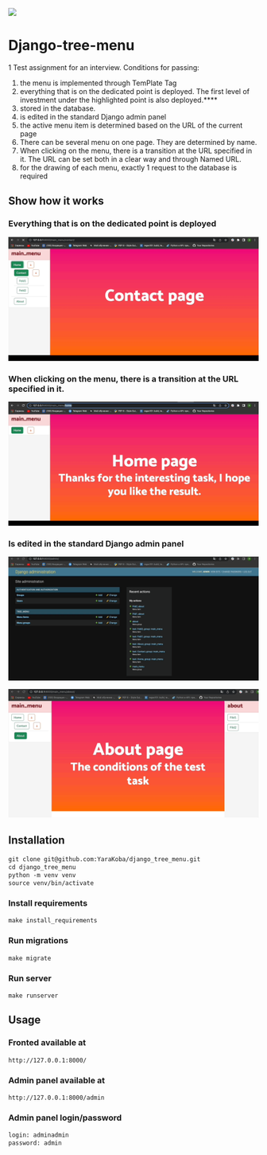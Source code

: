 [![](https://img.shields.io/pypi/pyversions/django-admin-interface.svg?color=3776AB&logo=python&logoColor=white)](https://www.python.org/)

# Django-tree-menu
1
Test assignment for an interview. Conditions for passing:

1) the menu is implemented through TemPlate Tag
2) everything that is on the dedicated point is deployed. The first level of investment under the highlighted point is
   also deployed.****
3) stored in the database.
4) is edited in the standard Django admin panel
5) the active menu item is determined based on the URL of the current page
6) There can be several menu on one page. They are determined by name.
7) When clicking on the menu, there is a transition at the URL specified in it. The URL can be set both in a clear way
   and through Named URL.
8) for the drawing of each menu, exactly 1 request to the database is required

## Show how it works

### Everything that is on the dedicated point is deployed

![sow.gif](media%2Fsow.gif)

### When clicking on the menu, there is a transition at the URL specified in it.

![sow2.gif](media%2Fsow2.gif)

### Is edited in the standard Django admin panel

![admin_panel.gif](media%2Fadmin_panel.gif)

![update.gif](media%2Fupdate.gif)

## Installation

```commandline
git clone git@github.com:YaraKoba/django_tree_menu.git
cd django_tree_menu
python -m venv venv
source venv/bin/activate
```

### Install requirements

```commandline
make install_requirements
```

### Run migrations

```commandline
make migrate
```

### Run server

```commandline
make runserver
```

## Usage

### Fronted available at

```commandline
http://127.0.0.1:8000/
```

### Admin panel available at

```commandline
http://127.0.0.1:8000/admin
```

### Admin panel login/password

```commandline
login: adminadmin
password: admin
```
